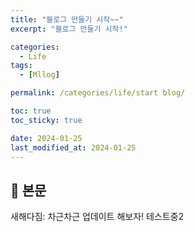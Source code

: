 ```yaml
---
title: "블로그 만들기 시작~~"
excerpt: "블로그 만들기 시작!"

categories:
  - Life
tags:
  - [Mllog]

permalink: /categories/life/start blog/

toc: true
toc_sticky: true

date: 2024-01-25
last_modified_at: 2024-01-25
---
```


## 🦥 본문

새해다짐: 차근차근 업데이트 해보자! 테스트중2
